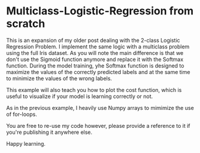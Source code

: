 # Multiclass-Logistic-Regression from scratch

This is an expansion of my older post dealing with the 2-class Logistic Regression Problem. I implement the same logic with a multiclass problem using the full Iris dataset. As you will note the main difference is that we don't use the Sigmoid function anymore and replace it with the Softmax function. During the model training, yhe Softmax function is designed to maximize the values of the correctly predicted labels and at the same time to minimize the values of the wrong labels.

This example will also teach you how to plot the cost function, which is useful to visualize if your model is learning correctly or not.

As in the previous example, I heavily use Numpy arrays to mimimize the use of for-loops.

You are free to re-use my code however, please provide a reference to it if you're publishing it anywhere else.

Happy learning.
